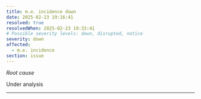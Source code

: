 ```yaml
---
title: m.e. incidence down
date: 2025-02-23 19:16:41
resolved: true
resolvedWhen: 2025-02-23 19:33:41
# Possible severity levels: down, disrupted, notice
severity: down
affected:
  - m.e. incidence
section: issue
---
```


*Root cause*

Under analysis

---


